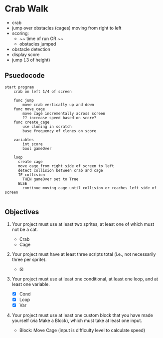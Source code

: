 # Crab Walk

- crab
- jump over obstacles (cages) moving from right to left
- scoring:
  - ~~ time of run OR ~~
  - obstacles jumped
- obstacle detection
- display score
- jump (.3 of height)

## Psuedocode

```text
start program
    crab on left 1/4 of screen

    func jump
        move crab vertically up and down
    func move_cage
        move cage incrementally across screen
        ?? increase speed based on score?
    func create_cage
        use cloning in scratch
        base frequency of clones on score

    variables
        int score
        bool gameOver

    loop
      create cage
      move cage from right side of screen to left
      detect collision between crab and cage
      IF collision
        THEN gameOver set to True
      ELSE
        continue moving cage until collision or reaches left side of screen


```

## Objectives

1. Your project must use at least two sprites, at least one of which must not be a cat.

    - Crab
    - Cage

2. Your project must have at least three scripts total (i.e., not necessarily three per sprite).

    - [x]

3. Your project must use at least one conditional, at least one loop, and at least one variable.

    - [x] Cond
    - [x] Loop
    - [x] Var

4. Your project must use at least one custom block that you have made yourself (via Make a Block), which must take at least one input.

    - Block: Move Cage (input is difficulty level to calculate speed)
